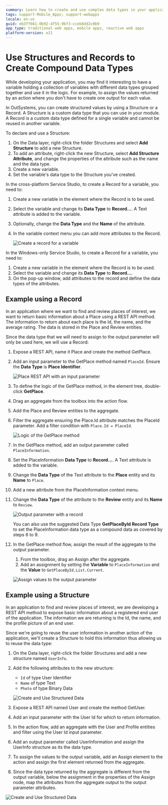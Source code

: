 ```yaml
---
summary: Learn how to create and use complex data types in your applications.
tags: support-Mobile_Apps; support-webapps
locale: en-us
guid: eb3ff661-0b92-4f55-9bf3-cceb8dd2c0b9
app_type: traditional web apps, mobile apps, reactive web apps
platform-version: o11
---
```


# Use Structures and Records to Create Compound Data Types

While developing your application, you may find it interesting to have a variable holding a collection of variables with different data types grouped together and use it in the logic. For example, to assign the values returned by an action where you don't have to create one output for each value.

In OutSystems, you can create structured values by using a Structure or a Record. A Structure is a custom data type that you can use in your module. A Record is a custom data type defined for a single variable and cannot be reused in another variable.

To declare and use a Structure:

1. On the Data layer, right-click the folder Structures and select **Add Structure** to add a new Structure.
1. To add an attribute, right-click the new Structure, select **Add Structure Attribute**, and change the properties of the attribute such as the name and the data type.
1. Create a new variable.
1. Set the variable's data type to the Structure you've created.

In the cross-platform Service Studio, to create a Record for a variable, you need to:

1. Create a new variable in the element where the Record is to be used.
1. Select the variable and change its **Data Type** to **Record...**. A Text attribute is added to the variable.
1. Optionally, change the **Data Type** and the **Name** of the attribute.
1. In the variable context menu you can add more attributes to the Record.

    ![Create a record for a variable](images/structure-create-use-7-ss.gif)

In the Windows-only Service Studio, to create a Record for a variable, you need to:
1. Create a new variable in the element where the Record is to be used.
1. Select the variable and change its **Data Type** to **Record...**.
1. On the pop-up window, add attributes to the record and define the data types of the attributes.

## Example using a Record

In an application where we want to find and review places of interest, we want to return basic information about a Place using a REST API method. The information to return about each place is the Id, the name, and the average rating. The data is stored in the Place and Review entities.

Since the data type that we will need to assign to the output parameter will only be used here, we will use a Record:

1. Expose a REST API, name it Place and create the method GetPlace.
1. Add an input parameter to the GetPlace method named  `PlaceId`. Ensure the **Data Type** is **Place Identifier**.

    ![Place REST API with an input parameter](images/structure-create-use-3-ss.png)

1. To define the logic of the GetPlace method, in the element tree, double-click **GetPlace**.
1. Drag an aggregate from the toolbox into the action flow.
1. Add the Place and Review entities to the aggregate.
1. Filter the aggregate ensuring the Place.Id attribute matches the PlaceId parameter. Add a filter condition with `Place.Id = PlaceId`.

    ![Logic of the GetPlace method](images/structure-create-use-4-ss.png)

1. In the GetPlace method, add an output parameter called `PlaceInformation`.
1. Set the PlaceInformation **Data Type** to **Record...**. A Text attribute is added to the variable.
1. Change the **Data Type** of the Text attribute to the **Place** entity and its **Name** to `Place`.
1. Add a new attribute from the PlaceInformation context menu.
1. Change the **Data Type** of the attribute to the **Review** entity and its **Name** to `Review`.

    ![Output parameter with a record](images/structure-create-use-5-ss.png)

    <div class="info" markdown="1">

    You can also use the suggested Data Type **GetPlaceById Record Type** to set the PlaceInformation data type as a compound data as covered by steps 6 to 9.

    </div>

1. In the GetPlace method flow, assign the result of the aggregate to the output parameter.
    1. From the toolbox, drag an Assign after the aggregate.
    1. Add an assignment by setting the **Variable** to `PlaceInformation` and the **Value** to `GetPlaceById.List.Current`.

    ![Assign values to the output parameter](images/structure-create-use-6-ss.png)

## Example using a Structure

In an application to find and review places of interest, we are developing a REST API method to expose basic information about a registered end user of the application. The information we are returning is the Id, the name, and the profile picture of an end user.

Since we're going to reuse the user information in another action of the application, we'll create a Structure to hold this information thus allowing us to reuse the data type:

1. On the Data layer, right-click the folder Structures and add a new structure named `UserInfo`.

1. Add the following attributes to the new structure:

    * `Id` of type User Identifier
    * `Name` of type Text
    * `Photo` of type Binary Data

    ![Create and Use Structured Data](images/structure-create-use-1-ss.png)

1. Expose a REST API named User and create the method GetUser.

1. Add an input parameter with the User Id for which to return information. 

1. In the action flow, add an aggregate with the User and Profile entities and filter using the User Id input parameter.

1. Add an output parameter called UserInformation and assign the UserInfo structure as its the data type.

1. To assign the values to the output variable, add an Assign element to the action and assign the first element returned from the aggregate.

1. Since the data type returned by the aggregate is different from the output variable, below the assignment in the properties of the Assign node, map the attributes from the aggregate output to the output parameter attributes.


![Create and Use Structured Data](images/structure-create-use-2-ss.png)
